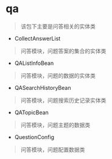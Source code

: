 # qa
> 该包下主要是问答相关的实体类

- CollectAnswerList
> 问答模块，问题答案的集合的实体类

- QAListInfoBean
> 问答模块，问题的数据的实体类

- QASearchHistoryBean
> 问答模块，问题搜索历史记录实体类

- QATopicBean
> 问答模块，问题主题的数据类

- QuestionConfig
> 问答模块，问题配置数据类
